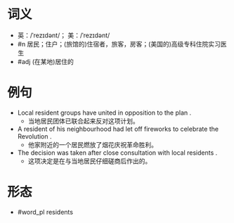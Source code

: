 # 词义
- 英：/ˈrezɪdənt/； 美：/ˈrezɪdənt/
- #n 居民；住户；(旅馆的)住宿者，旅客，房客；(美国的)高级专科住院实习医生
- #adj (在某地)居住的
# 例句
- Local resident groups have united in opposition to the plan .
	- 当地居民团体已联合起来反对这项计划。
- A resident of his neighbourhood had let off fireworks to celebrate the Revolution .
	- 他家附近的一个居民燃放了烟花庆祝革命胜利。
- The decision was taken after close consultation with local residents .
	- 这项决定是在与当地居民仔细磋商后作出的。
# 形态
- #word_pl residents
